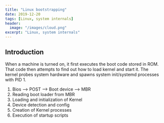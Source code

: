 ```yaml
---
title: "Linux bootstrapping"
date: 2019-12-20
tags: [Linux, system internals]
header:
  image: "/images/cloud.png"
excerpt: "Linux, system internals"
---
```


## Introduction

When a machine is turned on, it first executes the boot code stored in ROM. That code then attempts to find out how to load kernel and start it. The kernel probes system hardware and spawns system init/systemd processes with PID 1.

1. Bios --> POST --> Boot device --> MBR
2. Reading boot loader from MBR
3. Loading and initialization of Kernel
4. Device detection and config
5. Creation of Kernel processes
6. Execution of startup scripts

